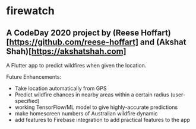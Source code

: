 # firewatch

## A CodeDay 2020 project by (Reese Hoffart)[https://github.com/reese-hoffart] and (Akshat Shah)[https://akshatshah.com]

A Flutter app to predict wildfires when given the location.

Future Enhancements:
- Take location automatically from GPS
- Predict wildfire chances in nearby areas within a certain radius (user-specified)
- working TensorFlow/ML model to give highly-accurate predictions
- make homescreen numbers of Australian wildfire dynamic
- add features to Firebase integration to add practical features to the app
